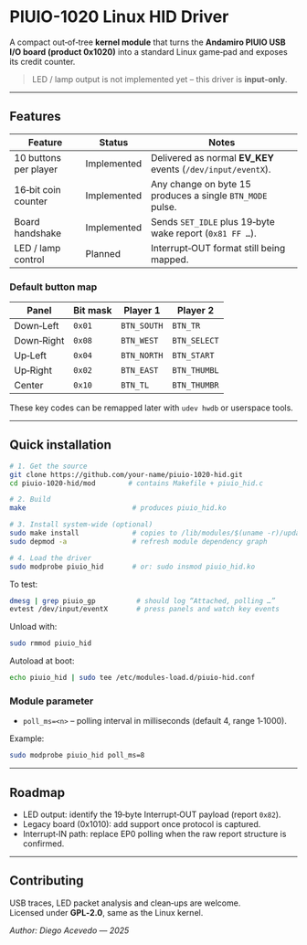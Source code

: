 # PIUIO-1020 Linux HID Driver

A compact out‑of‑tree **kernel module** that turns the **Andamiro PIUIO USB I/O
board (product 0x1020)** into a standard Linux game‑pad and exposes its credit
counter.

> LED / lamp output is not implemented yet – this driver is **input‑only**.

---

## Features

| Feature | Status | Notes |
|---------|--------|-------|
| 10 buttons per player | Implemented | Delivered as normal **EV_KEY** events (`/dev/input/eventX`). |
| 16‑bit coin counter   | Implemented | Any change on byte 15 produces a single `BTN_MODE` pulse. |
| Board handshake       | Implemented | Sends `SET_IDLE` plus 19‑byte wake report (`0x81 FF …`). |
| LED / lamp control    | Planned     | Interrupt‑OUT format still being mapped. |

### Default button map

| Panel | Bit mask | Player 1 | Player 2 |
|-------|----------|----------|----------|
| Down‑Left  | `0x01` | `BTN_SOUTH` | `BTN_TR` |
| Down‑Right | `0x08` | `BTN_WEST`  | `BTN_SELECT` |
| Up‑Left    | `0x04` | `BTN_NORTH` | `BTN_START` |
| Up‑Right   | `0x02` | `BTN_EAST`  | `BTN_THUMBL` |
| Center     | `0x10` | `BTN_TL`    | `BTN_THUMBR` |

These key codes can be remapped later with `udev hwdb` or userspace tools.

---

## Quick installation

```bash
# 1. Get the source
git clone https://github.com/your-name/piuio-1020-hid.git
cd piuio-1020-hid/mod        # contains Makefile + piuio_hid.c

# 2. Build
make                          # produces piuio_hid.ko

# 3. Install system‑wide (optional)
sudo make install             # copies to /lib/modules/$(uname -r)/updates
sudo depmod -a                # refresh module dependency graph

# 4. Load the driver
sudo modprobe piuio_hid       # or: sudo insmod piuio_hid.ko
```

To test:

```bash
dmesg | grep piuio_gp          # should log “Attached, polling …”
evtest /dev/input/eventX       # press panels and watch key events
```

Unload with:

```bash
sudo rmmod piuio_hid
```

Autoload at boot:

```bash
echo piuio_hid | sudo tee /etc/modules-load.d/piuio-hid.conf
```

### Module parameter

* `poll_ms=<n>` – polling interval in milliseconds (default 4, range 1‑1000).

Example:

```bash
sudo modprobe piuio_hid poll_ms=8
```

---

## Roadmap

* LED output: identify the 19‑byte Interrupt‑OUT payload (report `0x82`).
* Legacy board (0x1010): add support once protocol is captured.
* Interrupt‑IN path: replace EP0 polling when the raw report structure is confirmed.

---

## Contributing

USB traces, LED packet analysis and clean‑ups are welcome.  
Licensed under **GPL‑2.0**, same as the Linux kernel.

*Author: Diego Acevedo — 2025*